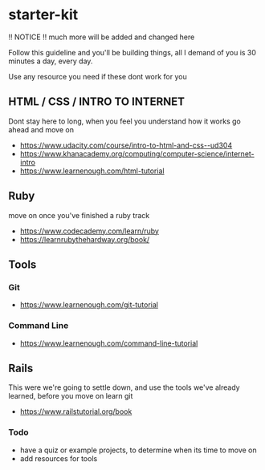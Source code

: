 # starter-kit 
!! NOTICE !! much more will be added and changed here


Follow this guideline and you'll be building things,
all I demand of you is 30 minutes a day, every day.

Use any resource you need if these dont work for you

## HTML / CSS / INTRO TO INTERNET
Dont stay here to long, when you feel you understand how it works
go ahead and move on 

* https://www.udacity.com/course/intro-to-html-and-css--ud304
* https://www.khanacademy.org/computing/computer-science/internet-intro
* https://www.learnenough.com/html-tutorial


## Ruby
move on once you've finished a ruby track

* https://www.codecademy.com/learn/ruby
* https://learnrubythehardway.org/book/

## Tools 
### Git 
* https://www.learnenough.com/git-tutorial

### Command Line
* https://www.learnenough.com/command-line-tutorial

## Rails
This were we're going to settle down, and use the tools we've already learned,
before you move on learn git

* https://www.railstutorial.org/book


### Todo

* have a quiz or example projects, to determine when its time to move on
* add resources for tools
